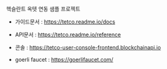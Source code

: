 헥슬란트 옥텟 연동 샘플 프로젝트

- 가이드문서 : https://tetco.readme.io/docs
- API문서 : https://tetco.readme.io/reference
- 콘솔 : https://tetco-user-console-frontend.blockchainapi.io

- goerli faucet : https://goerlifaucet.com/

